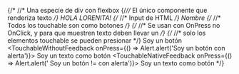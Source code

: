 {/* //* Una especie de div con flexbox
      <Text>
        {/*//* El único componente que renderiza texto    */}
        HOLA LORENITA!
      </Text>
      <TextInput>
        {/* //* Input de HTML   */}
        Nombre
      </TextInput>
      <TouchableOpacity >
        {/*  //* Todos los touchable son como botones  */}
        {/* //* Se usan con OnPress no OnClick, y para que muestren texto deben llevar un <Text> */}
        {/* //* solo los elementos touchable se pueden presionar  */}
        <Text>
          Soy un botón
        </Text>
      </TouchableOpacity>
      <TouchableWithoutFeedback onPress={() => Alert.alert('Soy un botón con alerta')}>
        <Text>
          Soy un texto como botón
        </Text>
      </TouchableWithoutFeedback>
      <TouchableNativeFeedback onPress={() => Alert.alert(' Soy un botón != con alerta')}>
        <Text>
          Soy un texto como botón
        </Text>
      </TouchableNativeFeedback> */}